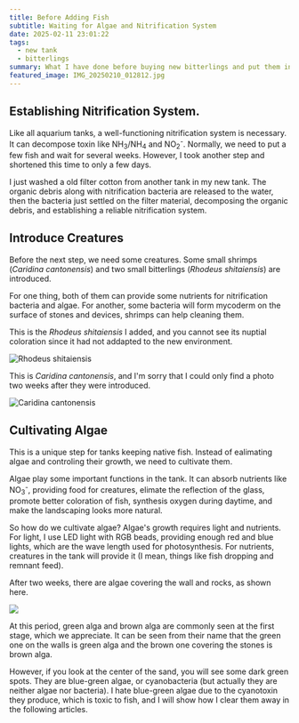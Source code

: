 ```yaml
---
title: Before Adding Fish
subtitle: Waiting for Algae and Nitrification System
date: 2025-02-11 23:01:22
tags: 
  - new tank
  - bitterlings
summary: What I have done before buying new bitterlings and put them in the tank.
featured_image: IMG_20250210_012812.jpg
---
```


## Establishing Nitrification System.
Like all aquarium tanks, a well-functioning nitrification system is necessary. It can decompose toxin like NH<sub>3</sub>/NH<sub>4</sub> and NO<sub>2</sub><sup>-</sup>. Normally, we need to put a few fish and wait for several weeks. However, I took another step and shortened this time to only a few days.

I just washed a old filter cotton from another tank in my new tank. The organic debris along with nitrification bacteria are released to the water, then the bacteria just settled on the filter material, decomposing the organic debris, and establishing a reliable nitrification system.

## Introduce Creatures
Before the next step, we need some creatures. Some small shrimps (_Caridina cantonensis_) and two small bitterlings (_Rhodeus shitaiensis_) are introduced.

For one thing, both of them can provide some nutrients for nitrification bacteria and algae. For another, some bacteria will form mycoderm on the surface of stones and devices, shrimps can help cleaning them.

This is the _Rhodeus shitaiensis_ I added, and you cannot see its nuptial coloration since it had not addapted to the new environment.

![](IMG_20250129_110755.jpg "Rhodeus shitaiensis")

This is _Caridina cantonensis_, and I'm sorry that I could only find a photo two weeks after they were introduced.

![](IMG_20250211_212759.jpg "Caridina cantonensis")

## Cultivating Algae
This is a unique step for tanks keeping native fish. Instead of ealimating algae and controling their growth, we need to cultivate them.

Algae play some important functions in the tank. It can absorb nutrients like NO<sub>3</sub><sup>-</sup>, providing food for creatures, elimate the reflection of the glass, promote better coloration of fish, synthesis oxygen during daytime, and make the landscaping looks more natural.

So how do we cultivate algae? Algae's growth requires light and nutrients. For light, I use LED light with RGB beads, providing enough red and blue lights, which are the wave length used for photosynthesis. For nutrients, creatures in the tank will provide it (I mean, things like fish dropping and remnant feed).

After two weeks, there are algae covering the wall and rocks, as shown here.

![](IMG_20250210_012812.jpg)

At this period, green alga and brown alga are commonly seen at the first stage, which we appreciate. It can be seen from their name that the green one on the walls is green alga and the brown one covering the stones is brown alga.

However, if you look at the center of the sand, you will see some dark green spots. They are blue-green algae, or cyanobacteria (but actually they are neither algae nor bacteria). I hate blue-green algae due to the cyanotoxin they produce, which is toxic to fish, and I will show how I clear them away in the following articles.